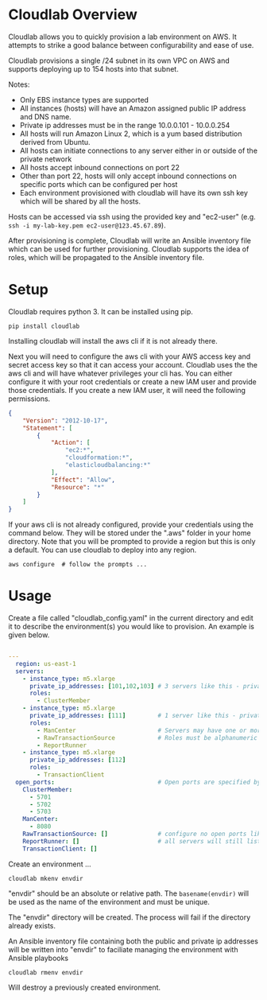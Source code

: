 # Cloudlab Overview

Cloudlab allows you to quickly provision a lab environment on AWS.  It attempts to strike a good balance between 
configurability and ease of use.

Cloudlab provisions a single /24 subnet in its own VPC on AWS and supports deploying up to 154 hosts into that subnet.

Notes:
- Only EBS instance types are supported
- All instances (hosts) will have an Amazon assigned public IP address and DNS name.
- Private ip addresses must be in the range 10.0.0.101 - 10.0.0.254  
- All hosts will run Amazon Linux 2, which is a yum based distribution derived from Ubuntu.
- All hosts can initiate connections to any server either in or outside of the private network
- All hosts accept inbound connections on port 22
- Other than port 22, hosts will only accept inbound connections on specific ports which can be configured per host
- Each environment provisioned with cloudlab will have its own ssh key which will be shared by all the hosts.


Hosts can be accessed via ssh using the provided key and "ec2-user"
(e.g.  `ssh -i my-lab-key.pem ec2-user@123.45.67.89`).


After provisioning is complete, Cloudlab will write an Ansible inventory file which can be used for further provisioning.
Cloudlab supports the idea of roles, which will be propagated to the Ansible inventory file.

# Setup

Cloudlab requires python 3.  It can be installed using pip.

```
pip install cloudlab
```

Installing cloudlab will install the aws cli if it is not already there.

Next you will need to configure the aws cli with your AWS access key and
secret access key so that it can access your account.  Cloudlab uses the
the aws cli and will have whatever privileges your cli has.  You can either
configure it with your root credentials or create a new IAM user and provide
those credentials.  If you create a new IAM user, it will need the following
permissions.

```json
{
    "Version": "2012-10-17",
    "Statement": [
        {
            "Action": [
                "ec2:*",
                "cloudformation:*",
                "elasticloudbalancing:*"
            ],
            "Effect": "Allow",
            "Resource": "*"
        }
    ]
}
```

If your aws cli is not already configured, provide your credentials using the
command below.  They will be stored under the ".aws" folder in your home
directory.  Note that you will be prompted to provide a region but this is
only a default.  You can use cloudlab to deploy into any region.

```
aws configure  # follow the prompts ...
```
# Usage

Create a file called "cloudlab_config.yaml" in the current directory and edit it to describe the environment(s) you 
would like to provision.  An example is given below.

```yaml

---
  region: us-east-1
  servers:
    - instance_type: m5.xlarge
      private_ip_addresses: [101,102,103] # 3 servers like this - private IPs will be 10.0.0.101,102,103
      roles:
        - ClusterMember
    - instance_type: m5.xlarge
      private_ip_addresses: [111]         # 1 server like this - private IP will be 10.0.0.111
      roles:
        - ManCenter                       # Servers may have one or more roles
        - RawTransactionSource            # Roles must be alphanumeric - no underscores or hyphens 
        - ReportRunner
    - instance_type: m5.xlarge
      private_ip_addresses: [112]  
      roles:
        - TransactionClient
  open_ports:                             # Open ports are specified by role
    ClusterMember:
      - 5701
      - 5702
      - 5703
    ManCenter:
      - 8080
    RawTransactionSource: []              # configure no open ports like this
    ReportRunner: []                      # all servers will still listen on port 22 for SSH connections
    TransactionClient: []
```

Create an environment ...

```
cloudlab mkenv envdir
```

"envdir" should be an absolute or relative path.  The `basename(envdir)` will be used as the name of the environment 
and must be unique. 

The "envdir" directory will be created.  The process will fail if the directory already exists.

An Ansible inventory file containing both the public and private ip addresses will be written into 
"envdir" to faciliate managing the environment with  Ansible playbooks

```
cloudlab rmenv envdir
```

Will destroy a previously created environment.
